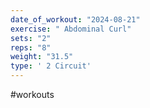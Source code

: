 ```yaml
---
date_of_workout: "2024-08-21"
exercise: " Abdominal Curl"
sets: "2"
reps: "8"
weight: "31.5"
type: ' 2 Circuit'
---
```

#workouts